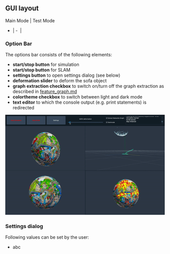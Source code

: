 ## GUI layout

Main Mode | Test Mode
- | - 
<img src="i../images/main_gui1.png" alt="" width="300"/> | <img src="i../images/test_gui.png" alt="" width="300"/>

### Option Bar

The options bar consists of the following elements:

* **start/stop button** for simulation
* **start/stop button** for SLAM
* **settings button** to open settings dialog (see below)
* **deformation slider** to deform the sofa object
* **graph extraction checkbox** to switch on/turn off the graph extraction as described in [feature_graph.md](feature_graph.md)
* **colortheme checkbox** to switch between light and dark mode
* **text editor** to which the console output (e.g. print statements) is redirected

![](../images/gui.gif)

### Settings dialog

Following values can be set by the user:

* abc

